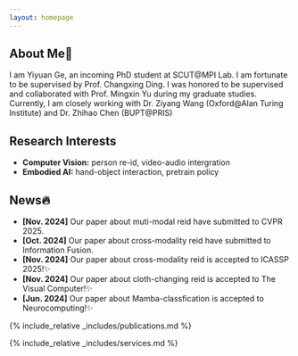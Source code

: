 ```yaml
---
layout: homepage
---
```


## About Me👋

I am Yiyuan Ge, an incoming PhD student at SCUT@MPI Lab. I am fortunate to be supervised by Prof. Changxing Ding. I was honored to be supervised and collaborated with Prof. Mingxin Yu during my graduate studies. Currently, I am closely working with Dr. Ziyang Wang (Oxford@Alan Turing Institute) and Dr. Zhihao Chen (BUPT@PRIS)

## Research Interests

- **Computer Vision:** person re-id, video-audio intergration
- **Embodied AI:** hand-object interaction, pretrain policy

## News🔥

- **[Nov. 2024]** Our paper about muti-modal reid have submitted to CVPR 2025.
- **[Oct. 2024]** Our paper about cross-modality reid have submitted to Information Fusion.
- **[Nov. 2024]** Our paper about cross-modality reid is accepted to ICASSP 2025!✨ 
- **[Nov. 2024]** Our paper about cloth-changing reid is accepted to The Visual Computer!✨ 
- **[Jun. 2024]** Our paper about Mamba-classfication is accepted to Neurocomputing!✨ 

{% include_relative _includes/publications.md %}

{% include_relative _includes/services.md %}
